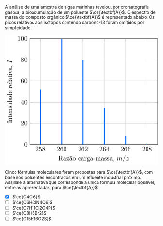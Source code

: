 A análise de uma amostra de algas marinhas revelou, por cromatografia gasosa, a bioacumulação de um poluente $\ce{\textbf{A}}$. O espectro de massa do composto orgânico $\ce{\textbf{A}}$ é representado abaixo. Os picos relativos aos isótopos contendo carbono-13 foram omitidos por simplicidade. 

![MS](3G22-1P.svg)

Cinco fórmulas moleculares foram propostas para $\ce{\textbf{A}}$, com base nos poluentes encontrados em um efluente industrial próximo. Assinale a alternativa que corresponde à única fórmula molecular possível, entre as apresentadas, para $\ce{\textbf{A}}$.

- [x] $\ce{C4Cl6}$
- [ ] $\ce{C6HClN4O6}$
- [ ] $\ce{C7H11Cl2O4P}$
- [ ] $\ce{C8H6Br2}$
- [ ] $\ce{C15H16O2S}$
